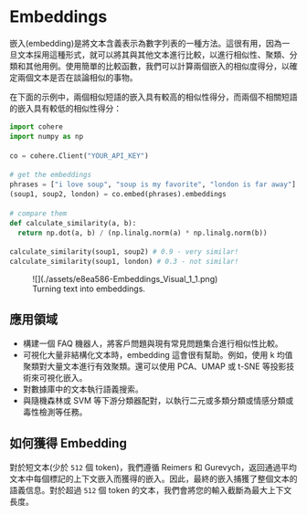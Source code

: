 # Embeddings

嵌入(embedding)是將文本含義表示為數字列表的一種方法。這很有用，因為一旦文本採用這種形式，就可以將其與其他文本進行比較，以進行相似性、聚類、分類和其他用例。使用簡單的比較函數，我們可以計算兩個嵌入的相似度得分，以確定兩個文本是否在談論相似的事物。

在下面的示例中，兩個相似短語的嵌入具有較高的相似性得分，而兩個不相關短語的嵌入具有較低的相似性得分：

```python
import cohere
import numpy as np

co = cohere.Client("YOUR_API_KEY")

# get the embeddings
phrases = ["i love soup", "soup is my favorite", "london is far away"]
(soup1, soup2, london) = co.embed(phrases).embeddings

# compare them
def calculate_similarity(a, b):
  return np.dot(a, b) / (np.linalg.norm(a) * np.linalg.norm(b))

calculate_similarity(soup1, soup2) # 0.9 - very similar!
calculate_similarity(soup1, london) # 0.3 - not similar!
```

<figure markdown>
  ![](./assets/e8ea586-Embeddings_Visual_1_1.png)
  <figcaption>Turning text into embeddings.</figcaption>
</figure>

## 應用領域

- 構建一個 FAQ 機器人，將客戶問題與現有常見問題集合進行相似性比較。
- 可視化大量非結構化文本時，embedding 這會很有幫助。例如，使用 k 均值聚類對大量文本進行有效聚類。還可以使用 PCA、UMAP 或 t-SNE 等投影技術來可視化嵌入。
- 對數據庫中的文本執行語義搜索。
- 與隨機森林或 SVM 等下游分類器配對，以執行二元或多類分類或情感分類或毒性檢測等任務。

## 如何獲得 Embedding

對於短文本(少於 `512` 個 token)，我們遵循 Reimers 和 Gurevych，返回通過平均文本中每個標記的上下文嵌入而獲得的嵌入。因此，最終的嵌入捕獲了整個文本的語義信息。對於超過 `512` 個 token 的文本，我們會將您的輸入截斷為最大上下文長度。

